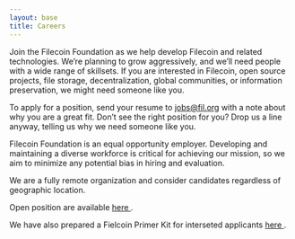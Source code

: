 ```yaml
---
layout: base
title: Careers
---
```


Join the Filecoin Foundation as we help develop Filecoin and related technologies. We’re planning to grow aggressively, and we’ll need people with a wide range of skillsets. If you are interested in Filecoin, open source projects, file storage, decentralization, global communities, or information preservation, we might need someone like you.

To apply for a position, send your resume to <a href="mailto:jobs@fil.org">jobs@fil.org</a> with a note about why you are a great fit. Don’t see the right position for you? Drop us a line anyway, telling us why we need someone like you.

Filecoin Foundation is an equal opportunity employer. Developing and maintaining a diverse workforce is critical for achieving our mission, so we aim to minimize any potential bias in hiring and evaluation.

We are a fully remote organization and consider candidates regardless of geographic location.

Open position are available
<a href="https://jobs.lever.co/filecoin/"> here </a>. 

We have also prepared a Fielcoin Primer Kit for interseted applicants <a href="https://drive.google.com/file/d/1A6qdZ6z474eVGYrmLT1WC_pcp-Ab14vp/view"> here </a>.



